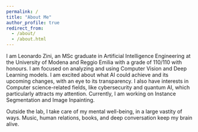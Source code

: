 ```yaml
---
permalink: /
title: "About Me"
author_profile: true
redirect_from: 
  - /about/
  - /about.html
---
```



I am Leonardo Zini, an MSc graduate in Artificial Intelligence Engineering at the University of Modena and Reggio Emilia with a grade of 110/110 with honours. I am focused on analyzing and using Computer Vision and Deep Learning models. I am excited about what AI could achieve and its upcoming changes, with an eye to its transparency.
I also have interests in Computer science-related fields, like cybersecurity and quantum AI, 
which particularly attracts my attention.
Currently, I am working on Instance Segmentation and Image Inpainting.

Outside the lab, I take care of my mental well-being, in a large vastity of ways. Music, human relations, books, and deep conversation keep my brain alive.


